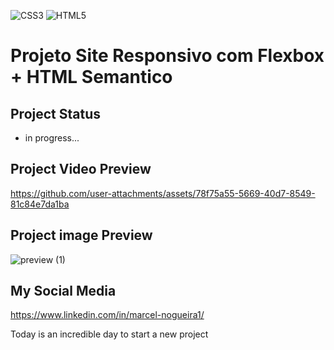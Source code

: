 ![CSS3](https://img.shields.io/badge/css3-%231572B6.svg?style=for-the-badge&logo=css3&logoColor=white)
![HTML5](https://img.shields.io/badge/html5-%23E34F26.svg?style=for-the-badge&logo=html5&logoColor=white)

# Projeto Site Responsivo com Flexbox + HTML Semantico

## Project Status
- in progress...

## Project Video Preview

https://github.com/user-attachments/assets/78f75a55-5669-40d7-8549-81c84e7da1ba

## Project image Preview

![preview (1)](https://github.com/user-attachments/assets/05b6308c-36e4-4921-a469-eaca4dd8cdee)


## My Social Media

https://www.linkedin.com/in/marcel-nogueira1/

Today is an incredible day to start a new project
